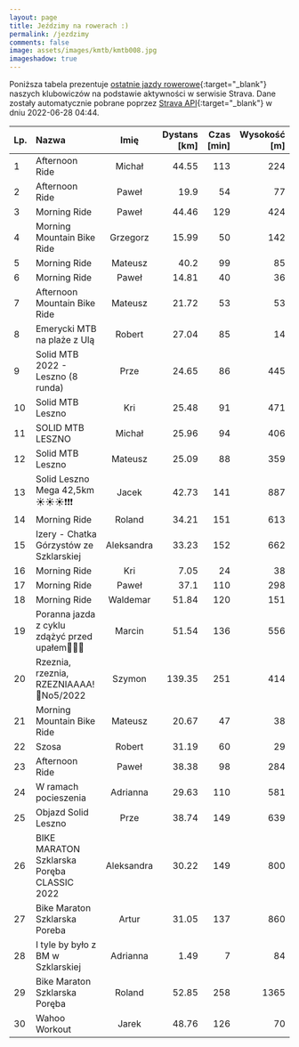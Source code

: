 ```yaml
---
layout: page
title: Jeździmy na rowerach :)
permalink: /jezdzimy
comments: false
image: assets/images/kmtb/kmtb008.jpg
imageshadow: true
---
```


Poniższa tabela prezentuje [ostatnie jazdy rowerowe](https://www.strava.com/clubs/336381){:target="_blank"} naszych klubowiczów na podstawie aktywności w serwisie Strava. Dane zostały automatycznie pobrane poprzez [Strava API](https://developers.strava.com/docs/reference/#api-Clubs-getClubActivitiesById){:target="_blank"} w dniu 2022-06-28 04:44.

Lp. | Nazwa | Imię | Dystans [km] | Czas [min] | Wysokość [m]
:--- | :--- | :---: | ---: | ---: | ---:
1|Afternoon Ride|Michał|44.55|113|224
2|Afternoon Ride|Paweł|19.9|54|77
3|Morning Ride |Paweł|44.46|129|424
4|Morning Mountain Bike Ride|Grzegorz|15.99|50|142
5|Morning Ride|Mateusz|40.2|99|85
6|Morning Ride|Paweł|14.81|40|36
7|Afternoon Mountain Bike Ride|Mateusz|21.72|53|53
8|Emerycki MTB na plaże z Ulą|Robert|27.04|85|14
9|Solid MTB 2022 - Leszno (8 runda)|Prze|24.65|86|445
10|Solid MTB Leszno|Kri|25.48|91|471
11|SOLID MTB LESZNO |Michał|25.96|94|406
12|Solid MTB Leszno|Mateusz|25.09|88|359
13|Solid Leszno Mega 42,5km ☀️☀️☀️❗️❗️❗️|Jacek|42.73|141|887
14|Morning Ride|Roland|34.21|151|613
15|Izery -  Chatka Górzystów ze Szklarskiej|Aleksandra|33.23|152|662
16|Morning Ride|Kri|7.05|24|38
17|Morning Ride |Paweł|37.1|110|298
18|Morning Ride|Waldemar|51.84|120|151
19|Poranna jazda z cyklu zdążyć przed upałem🥵🥵🥵|Marcin|51.54|136|556
20|Rzeznia, rzeznia, RZEZNIAAAA! 💯No5/2022|Szymon|139.35|251|414
21|Morning Mountain Bike Ride|Mateusz|20.67|47|38
22|Szosa|Robert|31.19|60|29
23|Afternoon Ride|Paweł|38.38|98|284
24|W ramach pocieszenia |Adrianna|29.63|110|581
25|Objazd Solid Leszno|Prze|38.74|149|639
26|BIKE MARATON Szklarska Poręba CLASSIC 2022|Aleksandra|30.22|149|800
27|Bike Maraton Szklarska Poreba|Artur|31.05|137|860
28|I tyle by było z BM w Szklarskiej|Adrianna|1.49|7|84
29|Bike Maraton Szklarska Poręba |Roland|52.85|258|1365
30|Wahoo Workout|Jarek|48.76|126|70
